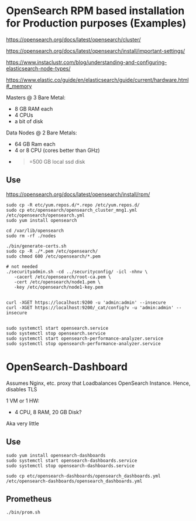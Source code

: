 # OpenSearch RPM based installation for Production purposes (Examples)

<https://opensearch.org/docs/latest/opensearch/cluster/>

<https://opensearch.org/docs/latest/opensearch/install/important-settings/>

<https://www.instaclustr.com/blog/understanding-and-configuring-elasticsearch-node-types/>

<https://www.elastic.co/guide/en/elasticsearch/guide/current/hardware.html#_memory>


Masters @ 3 Bare Metal:
- 8 GB RAM each
- 4 CPUs
- a bit of disk

Data Nodes @ 2 Bare Metals:

- 64 GB Ram each
- 4 or 8 CPU (cores better than GHz)
- >=500 GB local ssd disk


## Use

<https://opensearch.org/docs/latest/opensearch/install/rpm/>

```
sudo cp -R etc/yum.repos.d/*.repo /etc/yum.repos.d/
sudo cp etc/opensearch/opensearch_cluster_mng1.yml /etc/opensearch/opensearch.yml
sudo yum install opensearch

cd /var/lib/opensearch
sudo rm -rf ./nodes

./bin/generate-certs.sh
sudo cp -R ./*.pem /etc/opensearch/
sudo chmod 600 /etc/opensearch/*.pem

# not needed
./securityadmin.sh -cd ../securityconfig/ -icl -nhnv \
   -cacert /etc/opensearch/root-ca.pem \
   -cert /etc/opensearch/node1.pem \
   -key /etc/opensearch/node1-key.pem


curl -XGET https://localhost:9200 -u 'admin:admin' --insecure
curl -XGET https://localhost:9200/_cat/config?v -u 'admin:admin' --insecure


sudo systemctl start opensearch.service
sudo systemctl stop opensearch.service
sudo systemctl start opensearch-performance-analyzer.service
sudo systemctl stop opensearch-performance-analyzer.service
```

# OpenSearch-Dashboard

Assumes Nginx, etc. proxy that Loadbalances OpenSearch Instance. Hence, disables TLS

1 VM or 1 HW:

- 4 CPU, 8 RAM, 20 GB Disk?

Aka very little

## Use


```
sudo yum install opensearch-dashboards
sudo systemctl start opensearch-dashboards.service
sudo systemctl stop opensearch-dashboards.service

sudo cp etc/opensearch-dashboards/opensearch_dashboards.yml /etc/opensearch-dashboards/opensearch_dashboards.yml
```


## Prometheus

```
./bin/prom.sh
```